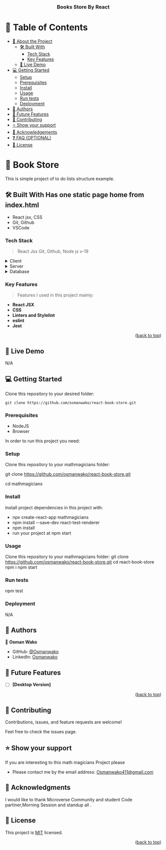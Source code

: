 <a name="readme-top"></a>

<div align="center">

  <h3><b>Books Store By React </b></h3>

</div>

<!-- TABLE OF CONTENTS -->

# 📗 Table of Contents

- [📖 About the Project](#about-project)
  - [🛠 Built With](#built-with)
    - [Tech Stack](#tech-stack)
    - [Key Features](#key-features)
  - [🚀 Live Demo](#live-demo)
- [💻 Getting Started](#getting-started)
  - [Setup](#setup)
  - [Prerequisites](#prerequisites)
  - [Install](#install)
  - [Usage](#usage)
  - [Run tests](#run-tests)
  - [Deployment](#triangular_flag_on_post-deployment)
- [👥 Authors](#authors)
- [🔭 Future Features](#future-features)
- [🤝 Contributing](#contributing)
- [⭐️ Show your support](#support)
- [🙏 Acknowledgements](#acknowledgements)
- [❓ FAQ (OPTIONAL)](#faq)
- [📝 License](#license)

<!-- PROJECT DESCRIPTION -->

# 📖 Book Store <a name="about-project"></a>

This is simple project of to do lists structure example.

## 🛠 Built With <a name="built-with"></a> Has one static page home from index.html

- React jsx, CSS
- Git, Github
- VSCode

### Tech Stack <a name="tech-stack"></a>

> React Jsx
> Git,
> Github,
> Node js v-19

<details>
  <summary>Client</summary>
  <ul>
    <li><a href="https://react.dev/">Html</a></li>
    <li><a href="https://legacy.reactjs.org/docs/faq-styling.html">css</a></li>
    <li><a href="https://ibaslogic.com/react-tutorial-for-beginners/">React for Beginners</a></li>
    <li><a href="https://reactrouter.com/en/main">React Router</a></li>

  </ul>
</details>

<details>
  <summary>Server</summary>
  
</details>

<details>
<summary>Database</summary>
  <ul>
    <li><a href="#">No database for time being</a></li>
  </ul>
</details>

<!-- Features -->

### Key Features <a name="key-features"></a>

> Features I used in this project mainly:

- **React JSX**
- **CSS**
- **Linters and Stylelint**
- **eslint**
- **Jest**

<p align="right">(<a href="#readme-top">back to top</a>)</p>

<!-- LIVE DEMO -->

## 🚀 Live Demo <a name="live-demo"></a>

<!-- [See Live ](https://mathmagician-xzkg.onrender.com/) -->

N/A

<!-- GETTING STARTED -->

## 💻 Getting Started <a name="getting-started"></a>

Clone this repository to your desired folder:

```
git clone https://github.com/osmanwako/react-book-store.git
```

### Prerequisites

- NodeJS
- Browser

In order to run this project you need:

### Setup

Clone this repository to your mathmagicians folder:

git clone https://github.com/osmanwako/react-book-store.git

cd mathmagicians

### Install

Install project dependencies in this project with:

- npx create-react-app mathmagicians
- npm install --save-dev react-test-renderer
- npm install
- run your project at npm start

### Usage

Clone this repository to your mathmagicians folder:
git clone https://github.com/osmanwako/react-book-store.git
cd react-book-store
npm i
npm start

### Run tests

npm test

### Deployment

N/A

<!-- AUTHORS -->

## 👥 Authors <a name="authors"></a>

👤 **Osman Wako**

- GitHub: [@Osmanwako](https://github.com/osmanwako)
- LinkedIn: [Osmanwako](https://www.linkedin.com/in/osmanwako411/)

<!-- FUTURE FEATURES -->

## 🔭 Future Features <a name="future-features"></a>

- [ ] **[Desktop Version]**

<p align="right">(<a href="#readme-top">back to top</a>)</p>

<!-- CONTRIBUTING -->

## 🤝 Contributing <a name="contributing"></a>

Contributions, issues, and feature requests are welcome!

Feel free to check the issues page.

<!-- SUPPORT -->

## ⭐️ Show your support <a name="support"></a>

If you are interesting to this math magicians Project please

- Please contact me by the email address: Osmanwako411@gmail.com

<!-- ACKNOWLEDGEMENTS -->

## 🙏 Acknowledgments <a name="acknowledgements"></a>

I would like to thank Microverse Community and student Code partiner,Morning Session and standup all .

<!-- LICENSE -->

## 📝 License <a name="license"></a>

This project is [MIT](./MIT.md) licensed.

<p align="right">(<a href="#readme-top">back to top</a>)</p>

